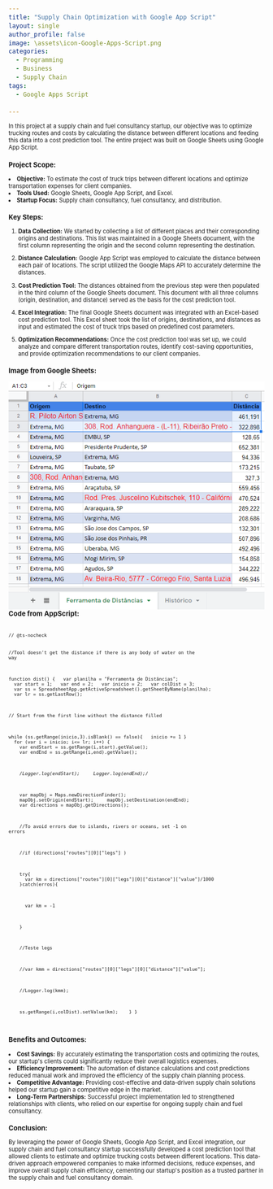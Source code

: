 ```yaml
---
title: "Supply Chain Optimization with Google App Script"
layout: single
author_profile: false
image: \assets\icon-Google-Apps-Script.png
categories:
  - Programming
  - Business
  - Supply Chain
tags:
  - Google Apps Script

---
```


<div  style="font-size:0.8em"><p>In this project at a supply chain and fuel consultancy startup, our objective was to optimize trucking routes and costs by calculating the distance between different locations and feeding this data into a cost prediction tool. The entire project was built on Google Sheets using Google App Script.</p>

<h3><strong>Project Scope:</strong></h3>

<p></p>

<li  style="font-size:1em"><strong>Objective:</strong> To estimate the cost of truck trips between different locations and optimize transportation expenses for client companies.</li>

<li  style="font-size:1em"><strong>Tools Used:</strong> Google Sheets, Google App Script, and Excel.</li>

<li  style="font-size:1em"><strong>Startup Focus:</strong> Supply chain consultancy, fuel consultancy, and distribution.</li>

<h3><strong>Key Steps:</strong></h3>

<ol type="1" class="numbered-list" start="1"><li style="font-size:1em"><strong>Data Collection:</strong> We started by collecting a list of different places and their corresponding origins and destinations. This list was maintained in a Google Sheets document, with the first column representing the origin and the second column representing the destination.</li></ol>

<ol type="1" class="numbered-list" start="2"><li style="font-size:1em"><strong>Distance Calculation:</strong> Google App Script was employed to calculate the distance between each pair of locations. The script utilized the Google Maps API to accurately determine the distances.</li></ol>

<ol type="1" class="numbered-list" start="3"><li style="font-size:1em"><strong>Cost Prediction Tool:</strong> The distances obtained from the previous step were then populated in the third column of the Google Sheets document. This document with all three columns (origin, destination, and distance) served as the basis for the cost prediction tool.</li></ol>

<ol type="1" class="numbered-list" start="4"><li style="font-size:1em"><strong>Excel Integration:</strong> The final Google Sheets document was integrated with an Excel-based cost prediction tool. This Excel sheet took the list of origins, destinations, and distances as input and estimated the cost of truck trips based on predefined cost parameters.</li></ol>

<ol type="1" class="numbered-list" start="5"><li style="font-size:1em"><strong>Optimization Recommendations:</strong> Once the cost prediction tool was set up, we could analyze and compare different transportation routes, identify cost-saving opportunities, and provide optimization recommendations to our client companies.</li></ol>

<h3 class=""><strong>Image from Google Sheets:</strong></h3>

<p></p>

<img src="\assets\distancebetweencities-1.png" alt="Google sheets" style="float: left; margin-right: 20px;">

<p></p>

<h3 class=""><strong>Code from AppScript:</strong></h3>

<p></p>

<code style="font-size:0.8em">
// @ts-nocheck 

//Tool doesn't get the distance if there is any body of water on the way  

function dist() { 
  var planilha = "Ferramenta de Distâncias"; 
  var start = 1; 
  var end = 2; 
  var inicio = 2; 
  var colDist = 3; 
  var ss = SpreadsheetApp.getActiveSpreadsheet().getSheetByName(planilha); 
  var lr = ss.getLastRow(); 

// Start from the first line without the distance filled 

while (ss.getRange(inicio,3).isBlank() == false){ 
  inicio += 1 
} 
  for (var i = inicio; i<= lr; i++) { 
    var endStart = ss.getRange(i,start).getValue(); 
    var endEnd = ss.getRange(i,end).getValue();

    /*Logger.log(endStart); 
    Logger.log(endEnd);*/ 

    var mapObj = Maps.newDirectionFinder(); 
    mapObj.setOrigin(endStart); 
    mapObj.setDestination(endEnd); 
    var directions = mapObj.getDirections(); 

    //To avoid errors due to islands, rivers or oceans, set -1 on errors

    //if (directions["routes"][0]["legs"] ) 

    try{ 
      var km = directions["routes"][0]["legs"][0]["distance"]["value"]/1000 
    }catch(erros){ 

      var km = -1 

    } 

    //Teste legs 

    //var kmm = directions["routes"][0]["legs"][0]["distance"]["value"]; 

    //Logger.log(kmm); 

    ss.getRange(i,colDist).setValue(km); 
   } 
}

</code>

<h3 class=""><strong>Benefits and Outcomes:</strong></h3>

<p></p>

<li  style="font-size:1em"><strong>Cost Savings:</strong> By accurately estimating the transportation costs and optimizing the routes, our startup's clients could significantly reduce their overall logistics expenses.</li>

<li  style="font-size:1em"><strong>Efficiency Improvement:</strong> The automation of distance calculations and cost predictions reduced manual work and improved the efficiency of the supply chain planning process.</li>

<li  style="font-size:1em"><strong>Competitive Advantage:</strong> Providing cost-effective and data-driven supply chain solutions helped our startup gain a competitive edge in the market.</li>

<li  style="font-size:1em"><strong>Long-Term Partnerships:</strong> Successful project implementation led to strengthened relationships with clients, who relied on our expertise for ongoing supply chain and fuel consultancy.</li>

<h3><strong>Conclusion:</strong></h3>

<p></p>

<p style="font-size:1em">By leveraging the power of Google Sheets, Google App Script, and Excel integration, our supply chain and fuel consultancy startup successfully developed a cost prediction tool that allowed clients to estimate and optimize trucking costs between different locations. This data-driven approach empowered companies to make informed decisions, reduce expenses, and improve overall supply chain efficiency, cementing our startup's position as a trusted partner in the supply chain and fuel consultancy domain.</p>